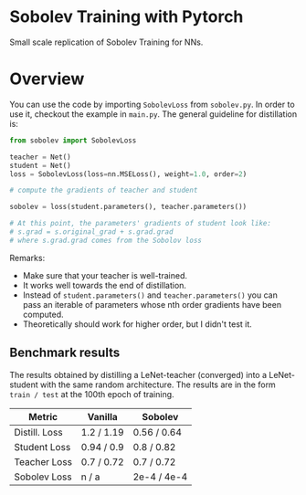 # Sobolev Training with Pytorch
Small scale replication of Sobolev Training for NNs.

# Overview

You can use the code by importing `SobolevLoss` from `sobolev.py`. In order to use it, checkout the example in `main.py`. The general guideline for distillation is:

```python
from sobolev import SobolevLoss

teacher = Net()
student = Net()
loss = SobolevLoss(loss=nn.MSELoss(), weight=1.0, order=2)

# compute the gradients of teacher and student

sobolev = loss(student.parameters(), teacher.parameters())

# At this point, the parameters' gradients of student look like:
# s.grad = s.original_grad + s.grad.grad
# where s.grad.grad comes from the Sobolov loss

```

Remarks: 

* Make sure that your teacher is well-trained.
* It works well towards the end of distillation.
* Instead of `student.parameters()` and `teacher.parameters()` you can pass an iterable of parameters whose nth order gradients have been computed.
* Theoretically should work for higher order, but I didn't test it.

## Benchmark results

The results obtained by distilling a LeNet-teacher (converged) into a LeNet-student with the same random architecture. The results are in the form `train / test` at the 100th epoch of training.

Metric        |  Vanilla    | Sobolev
--------------|-------------|------------
Distill. Loss |  1.2 / 1.19 | 0.56 / 0.64
Student Loss  |  0.94 / 0.9 | 0.8 / 0.82
Teacher Loss  |  0.7 / 0.72 | 0.7 / 0.72
Sobolev Loss  |  n / a      | 2e-4 / 4e-4


